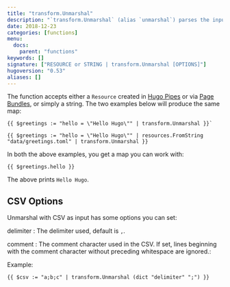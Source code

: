```yaml
---
title: "transform.Unmarshal"
description: "`transform.Unmarshal` (alias `unmarshal`) parses the input and converts it into a map or an array. Supported formats are JSON, TOML, YAML and CSV."
date: 2018-12-23
categories: [functions]
menu:
  docs:
    parent: "functions"
keywords: []
signature: ["RESOURCE or STRING | transform.Unmarshal [OPTIONS]"]
hugoversion: "0.53"
aliases: []
---
```


The function accepts either a `Resource` created in [Hugo Pipes](/hugo-pipes/) or via [Page Bundles](/content-management/page-bundles/), or simply a string. The two examples below will produce the same map:

```go-html-template
{{ $greetings := "hello = \"Hello Hugo\"" | transform.Unmarshal }}`
```

```go-html-template
{{ $greetings := "hello = \"Hello Hugo\"" | resources.FromString "data/greetings.toml" | transform.Unmarshal }}
```

In both the above examples, you get a map you can work with:

```go-html-template
{{ $greetings.hello }}
```

The above prints `Hello Hugo`.

## CSV Options

Unmarshal with CSV as input has some options you can set:

delimiter
: The delimiter used, default is `,`.

comment
: The comment character used in the CSV. If set, lines beginning with the comment character without preceding whitespace are ignored.:

Example:

```go-html-template
{{ $csv := "a;b;c" | transform.Unmarshal (dict "delimiter" ";") }}
```
